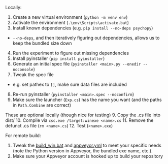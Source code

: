 
Locally:
1. Create a new virtual environment (`python -m venv env`)
2. Activate the environment (`.\env\Scripts\activate.bat`)
3. Install known dependencies (e.g. `pip install --no-deps psychopy`)
  - `--no-deps`, and then iteratively figuring out dependencies, allows us to keep the bundled size down
4. Run the experiment to figure out missing dependencies
5. Install pyinstaller (`pip install pyinstaller`)
6. Generate an initial spec file (`pyinstaller <main>.py --onedir --noconsole`)
7. Tweak the spec file
  - e.g. set pathex to `[]`, make sure data files are included
8. Re-run pyinstaller (`pyinstaller <main>.spec --noconfirm`)
9. Make sure the launcher (`Exp.cs`) has the name you want (and the paths in `Path.Combine` are correct)

These are optional locally (though nice for testing)
9. Copy the .cs file into dist/
10. Compile via `csc.exe /target:winexe <name>.cs`
11. Remove the defunct .cs file (`rm <name>.cs`)
12. Test (`<name>.exe`)

For remote build:
1. Tweak the [build_win.bat](https://github.com/aforren1/deploying-psychopy/blob/master/build_win.bat) and [appveyor.yml](https://github.com/aforren1/deploying-psychopy/blob/master/.appveyor.yml) to meet your specific needs (note the Python version in Appveyor, the bundled exe name, etc.).
2. Make sure your Appveyor account is hooked up to build your repository
